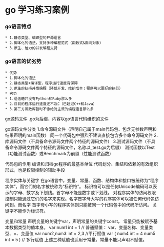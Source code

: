 # go 学习练习案例

### go语言特点
    * 1.静态类型、编译型的开源语言
    * 2.脚本化的语法，支持多种编程范式（函数式&面向对象）
    * 3.原生、给力的并发编程支持

### go语言的优劣势
    * 优势
    * 1.脚本化的语法
    * 2.静态类型+编译型，程序运行速度有保障
    * 3.原生的扶持并发编程（降低开发、维护成本；程序可以更好的执行）
    * 劣势
    * 1.语法糖并没有Python和Ruby那么多
    * 2.目前的程序运行速度还不及C（已超过C++和Java）
    * 3.第三方函数库暂时不像绝对主流的编程语言那么多

go源码文件
 .go为后缀，内容以go语言代码组织的文件

go源码文件分类
    1.命令源码文件（声明自己属于main代码包、包含无参数声明和结果声明的main函数）
        同一个代码包中强烈不建议直接包含多个命令源码文件
    2.库源码文件（不具备命令源码文件两个特征的源码文件）
    3.测试源码文件（不具备命令源码文件两个特征的源码文件，名称以_test.go为后缀）
        测试函数以Test（功能测试函数）或Benchmark为前缀（性能测试函数）

代码包的作用
    编译和归档go程序的最基本单位
    代码划分、集结和依赖的有效组织形式，也是权限控制的辅助手段

程序实体与关键字
    在go语言中，变量、常量、函数、结构体和接口被统称为“程序实体”，而它们的名字被统称为“标识符”。
    标识符可以是任何Unicode编码可以表示的字母、数字及下划线。首字母不能是数字或下划线。
    对程序实体的访问权限控制只能通过它们的名字来实现。名字首字母大写的程序实体可以被任何代码包访问到。而名字
首字母小写的程序实体则只能被同一个代码包中的代码所访问。
    关键字不能作为标识符。

变量和常量
    声明变量的关键字var，声明常量的关键字const。
    常量只能被赋予基本数据类型的值本身。
    var num1 int = 1  // 普通赋值： var、变量名称、变量类型、=、变量值
    var num2,num3 int = 2,3 //平行赋值
    var (
        num4 int = 4
        num5 int = 5
    ) // 多行赋值
    上述三种赋值也适用于常量，常量不能只声明不赋值。


